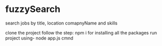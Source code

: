 # fuzzySearch
search jobs by title, location comapnyName and skills


clone the project
follow the step:
npm i for installing all the packages
run project using- node app.js cmnd

